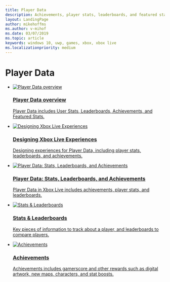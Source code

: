 ```yaml
---
title: Player Data
description: Achievements, player stats, leaderboards, and featured stats.
layout: LandingPage
author: mikehoffms
ms.author: v-mihof
ms.date: 03/07/2019
ms.topic: article
keywords: windows 10, uwp, games, xbox, xbox live
ms.localizationpriority: medium
---
```


<h1>Player Data</h1>

<ul class="cardsF panelContent cols cols2">
    <li>
        <a href="live-playerdata-overview.md">
            <div class="cardSize">
                <div class="cardPadding">
                    <div class="card">
                        <div class="cardImageOuter">
                            <div class="cardImage">
                                <img src="https://docs.microsoft.com/media/common/i_overview.svg" alt="Player Data overview"/>
                            </div>
                        </div>
                        <div class="cardText">
                            <h3>Player Data overview</h3>
                            <p>Player Data includes User Stats, Leaderboards, Achievements, and Featured Stats.</p>
                        </div>
                    </div>
                </div>
            </div>
        </a>
    </li>
    <li>
        <a href="live-designing-experiences.md">
            <div class="cardSize">
                <div class="cardPadding">
                    <div class="card">
                        <div class="cardImageOuter">
                            <div class="cardImage">
                                <img src="https://docs.microsoft.com/media/common/i_design.svg" alt="Designing Xbox Live Experiences"/>
                            </div>
                        </div>
                        <div class="cardText">
                            <h3>Designing Xbox Live Experiences</h3>
                            <p>Designing experiences for Player Data, including player stats, leaderboards, and achievements.</p>
                        </div>
                    </div>
                </div>
            </div>
        </a>
    </li>
    <li>
        <a href="data-platform-for-stats-leaderboards-achievements.md">
            <div class="cardSize">
                <div class="cardPadding">
                    <div class="card">
                        <div class="cardImageOuter">
                            <div class="cardImage">
                                <img src="https://docs.microsoft.com/media/common/i_common-data-service.svg" alt="Player Data: Stats, Leaderboards, and Achievements"/>
                            </div>
                        </div>
                        <div class="cardText">
                            <h3>Player Data: Stats, Leaderboards, and Achievements</h3>
                            <p>Player Data in Xbox Live includes achievements, player stats, and leaderboards.</p>
                        </div>
                    </div>
                </div>
            </div>
        </a>
    </li>
    <li>
        <a href="stats-leaderboards/live-stats-leaderboards-nav.md">
            <div class="cardSize">
                <div class="cardPadding">
                    <div class="card">
                        <div class="cardImageOuter">
                            <div class="cardImage">
                                <img src="https://docs.microsoft.com/media/common/i_learn-about.svg" alt="Stats & Leaderboards"/>
                            </div>
                        </div>
                        <div class="cardText">
                            <h3>Stats & Leaderboards</h3>
                            <p>Key pieces of information to track about a player, and leaderboards to compare players.</p>
                        </div>
                    </div>
                </div>
            </div>
        </a>
    </li>
    <li>
        <a href="achievements/live-achievements-nav.md">
            <div class="cardSize">
                <div class="cardPadding">
                    <div class="card">
                        <div class="cardImageOuter">
                            <div class="cardImage">
                                <img src="https://docs.microsoft.com/media/common/i_sharepoint-list.svg" alt="Achievements"/>
                            </div>
                        </div>
                        <div class="cardText">
                            <h3>Achievements</h3>
                            <p>Achievements includes gamerscore and other rewards such as digital artwork, new maps, characters, and stat boosts.</p>
                        </div>
                    </div>
                </div>
            </div>
        </a>
    </li>
    <!-- <li>
        <a href="../leaderboards-and-stats-2017/player-stats_nav.md">
            <div class="cardSize">
                <div class="cardPadding">
                    <div class="card">
                        <div class="cardImageOuter">
                            <div class="cardImage">
                                <img src="https://docs.microsoft.com/media/common/i_data-collection.svg" alt="Player Stats"/>
                            </div>
                        </div>
                        <div class="cardText">
                            <h3>Player Stats</h3>
                            <p>Player stats are key pieces of information to track about a player, such as Head Shots or Fastest Lap Time.</p>
                        </div>
                    </div>
                </div>
            </div>
        </a>
    </li> -->
</ul>
